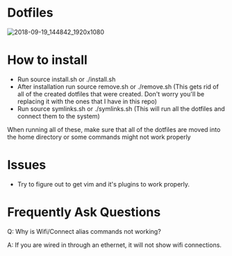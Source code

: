 # Dotfiles

![2018-09-19_144842_1920x1080](https://user-images.githubusercontent.com/30446022/45889706-1ed44180-bd8f-11e8-9a9e-07ef7399dd8b.png)

# How to install

- Run source install.sh or ./install.sh
- After installation run source remove.sh or ./remove.sh (This gets rid of all of the created dotfiles that were created. Don't worry you'll be replacing it with the ones that I have in this repo)
- Run source symlinks.sh or ./symlinks.sh (This will run all the dotfiles and connect them to the system)

When running all of these, make sure that all of the dotfiles are moved into the home directory or some commands might not work properly

# Issues

- Try to figure out to get vim and it's plugins to work properly.

# Frequently Ask Questions

Q: Why is Wifi/Connect alias commands not working? 

A: If you are wired in through an ethernet, it will not show wifi connections.
